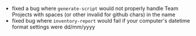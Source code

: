 - fixed a bug where `generate-script` would not properly handle Team Projects with spaces (or other invalid for github chars) in the name
- fixed bug where `inventory-report` would fail if your computer's datetime format settings were dd/mm/yyyy
